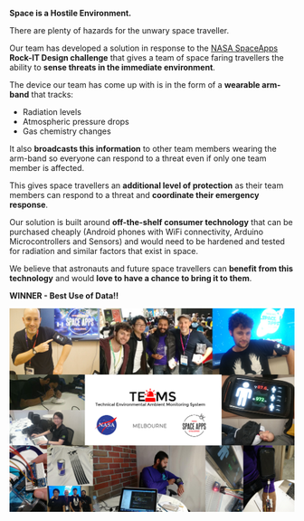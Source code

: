 **Space is a Hostile Environment.**

There are plenty of hazards for the unwary space traveller.

Our team has developed a solution in response to the [NASA SpaceApps](https://2016.spaceappschallenge.org) **Rock-IT Design challenge** that gives a team of space faring travellers the ability to **sense threats in the immediate environment**.

The device our team has come up with is in the form of a **wearable arm-band** that tracks:

- Radiation levels
- Atmospheric pressure drops
- Gas chemistry changes

It also **broadcasts this information** to other team members wearing the arm-band so everyone can respond to a threat even if only one team member is affected.

This gives space travellers an **additional level of protection** as their team members can respond to a threat and **coordinate their emergency response**.

Our solution is built around **off-the-shelf consumer technology** that can be purchased cheaply (Android phones with WiFi connectivity, Arduino Microcontrollers and Sensors) and would need to be hardened and tested for radiation and similar factors that exist in space.

We believe that astronauts and future space travellers can **benefit from this technology** and would **love to have a chance to bring it to them**.

**WINNER - Best Use of Data!!**

![Collage](https://raw.githubusercontent.com/sdesalas/spaceapps2016-TEAM/master/design/collage4.jpg)
